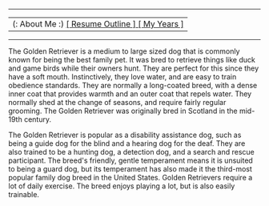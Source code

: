 <hr align="center">
<center><table><tr><td > (: About Me :)  <a href= "resumeoutline.html"> [ Resume Outline ] </a> <a href= "myyears.html"> [ My Years ]  </a></td> </tr></table></center>
<hr align="center">

<p>	The Golden Retriever is a medium to large sized dog that is commonly known for being the best family pet. It was bred to retrieve things like duck and game birds while their owners hunt. They are perfect for this since they have a soft mouth. Instinctively, they love water, and are easy to train obedience standards. They are normally a long-coated breed, with a dense inner coat that provides warmth and an outer coat that repels water. They normally shed at the change of seasons, and require fairly regular grooming. The Golden Retriever was originally bred in Scotland in the mid-19th century.
</p>
<p>The Golden Retriever is popular as a disability assistance dog, such as being a guide dog for the blind and a hearing dog for the deaf. They are also trained to be a hunting dog, a detection dog, and a search and rescue participant. The breed's friendly, gentle temperament means it is unsuited to being a guard dog, but its temperament has also made it the third-most popular family dog breed in the United States. Golden Retrievers require a lot of daily exercise. The breed enjoys playing a lot, but is also easily trainable.
</p>
